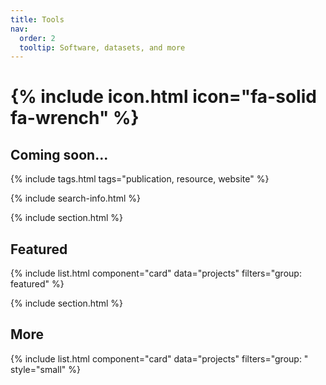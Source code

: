 ```yaml
---
title: Tools
nav:
  order: 2
  tooltip: Software, datasets, and more
---
```


# {% include icon.html icon="fa-solid fa-wrench" %}

## Coming soon... 

{% include tags.html tags="publication, resource, website" %}

{% include search-info.html %}

{% include section.html %}

## Featured

{% include list.html component="card" data="projects" filters="group: featured" %}

{% include section.html %}

## More

{% include list.html component="card" data="projects" filters="group: " style="small" %}

